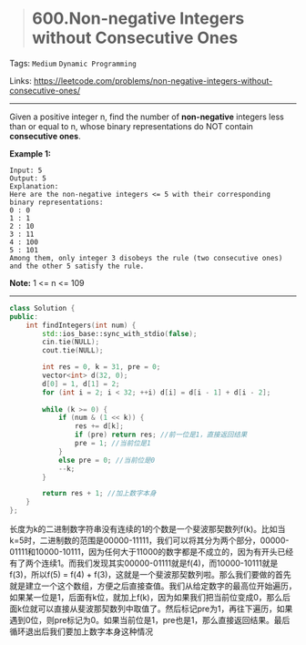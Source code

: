 > # 600.Non-negative Integers without Consecutive Ones

Tags: `Medium` `Dynamic Programming`

Links: https://leetcode.com/problems/non-negative-integers-without-consecutive-ones/

-----

Given a positive integer n, find the number of **non-negative** integers less than or equal to n, whose binary representations do NOT contain **consecutive ones**.

**Example 1:**

```
Input: 5
Output: 5
Explanation: 
Here are the non-negative integers <= 5 with their corresponding binary representations:
0 : 0
1 : 1
2 : 10
3 : 11
4 : 100
5 : 101
Among them, only integer 3 disobeys the rule (two consecutive ones) and the other 5 satisfy the rule. 
```

**Note:** 1 <= n <= 109

----

```c++
class Solution {
public:
    int findIntegers(int num) {
        std::ios_base::sync_with_stdio(false);
        cin.tie(NULL);
        cout.tie(NULL);

        int res = 0, k = 31, pre = 0;
        vector<int> d(32, 0);
        d[0] = 1, d[1] = 2;
        for (int i = 2; i < 32; ++i) d[i] = d[i - 1] + d[i - 2];
        
        while (k >= 0) {
            if (num & (1 << k)) {
                res += d[k];
                if (pre) return res; //前一位是1，直接返回结果
                pre = 1; //当前位是1
            }
            else pre = 0; //当前位是0
            --k;
        }

        return res + 1; //加上数字本身
    }
};
```

长度为k的二进制数字符串没有连续的1的个数是一个斐波那契数列f(k)。比如当k=5时，二进制数的范围是00000-11111，我们可以将其分为两个部分，00000-01111和10000-10111，因为任何大于11000的数字都是不成立的，因为有开头已经有了两个连续1。而我们发现其实00000-01111就是f(4)，而10000-10111就是f(3)，所以f(5) = f(4) + f(3)，这就是一个斐波那契数列啦。那么我们要做的首先就是建立一个这个数组，方便之后直接查值。我们从给定数字的最高位开始遍历，如果某一位是1，后面有k位，就加上f(k)，因为如果我们把当前位变成0，那么后面k位就可以直接从斐波那契数列中取值了。然后标记pre为1，再往下遍历，如果遇到0位，则pre标记为0。如果当前位是1，pre也是1，那么直接返回结果。最后循环退出后我们要加上数字本身这种情况